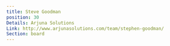 ```yaml
---
title: Steve Goodman
position: 30
Details: Arjuna Solutions
Link: http://www.arjunasolutions.com/team/stephen-goodman/
Section: board
---
```


